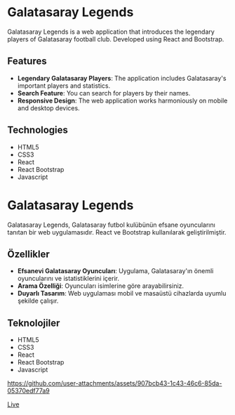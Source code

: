 # Galatasaray Legends

Galatasaray Legends is a web application that introduces the legendary players of Galatasaray football club. Developed using React and Bootstrap.

## Features

- **Legendary Galatasaray Players**: The application includes Galatasaray's important players and statistics.
- **Search Feature**: You can search for players by their names.
- **Responsive Design**: The web application works harmoniously on mobile and desktop devices.

## Technologies

- HTML5
- CSS3
- React
- React Bootstrap
- Javascript

# Galatasaray Legends

Galatasaray Legends, Galatasaray futbol kulübünün efsane oyuncularını tanıtan bir web uygulamasıdır. React ve Bootstrap kullanılarak geliştirilmiştir.

## Özellikler

- **Efsanevi Galatasaray Oyuncuları**: Uygulama, Galatasaray'ın önemli oyuncularını ve istatistiklerini içerir.
- **Arama Özelliği**: Oyuncuları isimlerine göre arayabilirsiniz.
- **Duyarlı Tasarım**: Web uygulaması mobil ve masaüstü cihazlarda uyumlu şekilde çalışır.

## Teknolojiler

- HTML5
- CSS3
- React
- React Bootstrap
- Javascript

https://github.com/user-attachments/assets/907bcb43-1c43-46c6-85da-05370edf77a9

[Live](https://fy-galatasaray-legends.netlify.app/)
